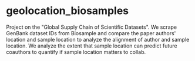 # geolocation_biosamples
Project on the "Global Supply Chain of Scientific Datasets". We scrape GenBank dataset IDs from Biosample and compare the paper authors' location and sample location to analyze the alignment of author and sample location. We analyze the extent that sample location can predict future coauthors to quantify if sample location matters to collab.   
